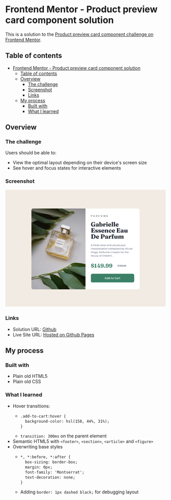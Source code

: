# Frontend Mentor - Product preview card component solution

This is a solution to the [Product preview card component challenge on Frontend Mentor](https://www.frontendmentor.io/challenges/product-preview-card-component-GO7UmttRfa).

## Table of contents

- [Frontend Mentor - Product preview card component solution](#frontend-mentor---product-preview-card-component-solution)
  - [Table of contents](#table-of-contents)
  - [Overview](#overview)
    - [The challenge](#the-challenge)
    - [Screenshot](#screenshot)
    - [Links](#links)
  - [My process](#my-process)
    - [Built with](#built-with)
    - [What I learned](#what-i-learned)

## Overview

### The challenge

Users should be able to:

- View the optimal layout depending on their device's screen size
- See hover and focus states for interactive elements

### Screenshot

![](./screenshot.png)

### Links

- Solution URL: [Github](https://github.com/jeremylloyd/frontend-mentor-product-preview-card-component)
- Live Site URL: [Hosted on Github Pages](https://jeremylloyd.github.io/frontend-mentor-product-preview-card-component/)

## My process

### Built with

- Plain old HTML5
- Plain old CSS

### What I learned

- Hover transitions:
  - ```
    .add-to-cart:hover {
      background-color: hsl(158, 44%, 31%);
    }
    ```
  - `transition: 300ms` on the parent element
- Semantic HTML5 with `<footer>`, `<section>`, `<article>` and `<figure>`
- Overwriting base styles
  - ```
    *, *:before, *:after {
      box-sizing: border-box;
      margin: 0px;
      font-family: 'Montserrat';
      text-decoration: none;
    }
    ```
  - Adding `border: 1px dashed black;` for debugging layout